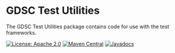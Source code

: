GDSC Test Utilities
===================

The GDSC Test Utilities package contains code for use with the test frameworks.

[![License: Apache 2.0](https://img.shields.io/badge/License-Apache%20v2-blue.svg)](https://www.apache.org/licenses/LICENSE-2.0)
[![Maven Central](https://img.shields.io/maven-central/v/uk.ac.sussex.gdsc/gdsc-test-utils/)](https://search.maven.org/artifact/uk.ac.sussex.gdsc/gdsc-test-utils/)
[![Javadocs](https://javadoc.io/badge2/uk.ac.sussex.gdsc/gdsc-test-utils/javadoc.svg)](https://javadoc.io/doc/uk.ac.sussex.gdsc/gdsc-test-utils)

